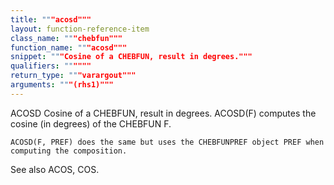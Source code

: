```yaml
---
title: """acosd"""
layout: function-reference-item
class_name: """chebfun"""
function_name: """acosd"""
snippet: """Cosine of a CHEBFUN, result in degrees."""
qualifiers: """"""
return_type: """varargout"""
arguments: """(rhs1)"""
---
```


 ACOSD   Cosine of a CHEBFUN, result in degrees.
    ACOSD(F) computes the cosine (in degrees) of the CHEBFUN F.
 
    ACOSD(F, PREF) does the same but uses the CHEBFUNPREF object PREF when
    computing the composition.
 
  See also ACOS, COS.
